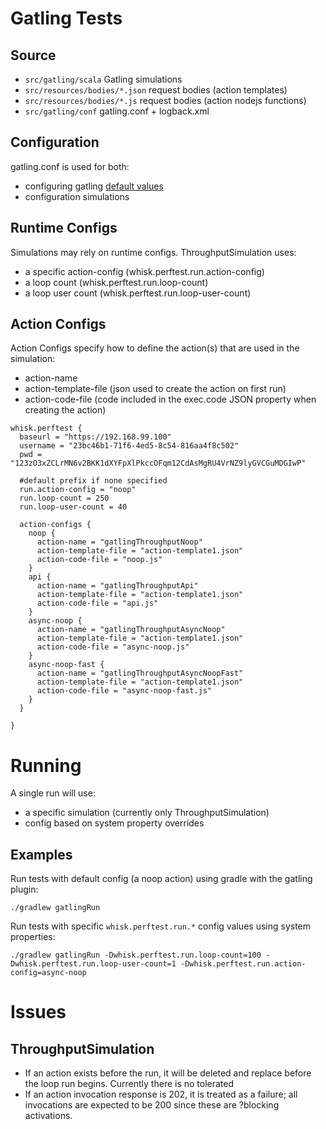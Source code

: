 # Gatling Tests

## Source

* ```src/gatling/scala``` Gatling simulations
* ```src/resources/bodies/*.json``` request bodies (action templates) 
* ```src/resources/bodies/*.js``` request bodies (action nodejs functions) 
* ```src/gatling/conf``` gatling.conf + logback.xml

## Configuration

gatling.conf is used for both:
* configuring gatling [default values]( https://github.com/gatling/gatling/blob/master/gatling-core/src/main/resources/gatling-defaults.conf)
* configuration simulations

## Runtime Configs

Simulations may rely on runtime configs. 
ThroughputSimulation uses:
* a specific action-config (whisk.perftest.run.action-config)
* a loop count (whisk.perftest.run.loop-count)
* a loop user count (whisk.perftest.run.loop-user-count)  

## Action Configs

Action Configs specify how to define the action(s) that are used in the simulation:
* action-name
* action-template-file (json used to create the action on first run)
* action-code-file (code included in the exec.code JSON property when creating the action)

```
whisk.perftest {
  baseurl = "https://192.168.99.100"
  username = "23bc46b1-71f6-4ed5-8c54-816aa4f8c502"
  pwd = "123zO3xZCLrMN6v2BKK1dXYFpXlPkccOFqm12CdAsMgRU4VrNZ9lyGVCGuMDGIwP"

  #default prefix if none specified
  run.action-config = "noop"
  run.loop-count = 250
  run.loop-user-count = 40

  action-configs {
    noop {
      action-name = "gatlingThroughputNoop"
      action-template-file = "action-template1.json"
      action-code-file = "noop.js"
    }
    api {
      action-name = "gatlingThroughputApi"
      action-template-file = "action-template1.json"
      action-code-file = "api.js"
    }
    async-noop {
      action-name = "gatlingThroughputAsyncNoop"
      action-template-file = "action-template1.json"
      action-code-file = "async-noop.js"
    }
    async-noop-fast {
      action-name = "gatlingThroughputAsyncNoopFast"
      action-template-file = "action-template1.json"
      action-code-file = "async-noop-fast.js"
    }
  }

}
```

# Running

A single run will use:
* a specific simulation (currently only ThroughputSimulation)
* config based on system property overrides

## Examples

Run tests with default config (a noop action) using gradle with the gatling plugin:
```
./gradlew gatlingRun
```
Run tests with specific `whisk.perftest.run.*` config values using system properties:
```
./gradlew gatlingRun -Dwhisk.perftest.run.loop-count=100 -Dwhisk.perftest.run.loop-user-count=1 -Dwhisk.perftest.run.action-config=async-noop
```




# Issues

## ThroughputSimulation
* If an action exists before the run, it will be deleted and replace before the loop run begins.
Currently there is no tolerated
* If an action invocation response is 202, it is treated as a failure; all invocations are expected to be 200 since these are ?blocking activations.
